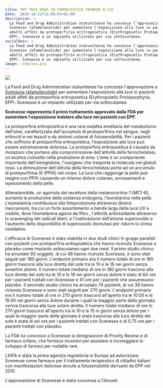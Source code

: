 ```yaml
---
title: HOT THIS WEEK IN FARMACEUTICA YOUNGER N.122
date: '2019-10-12T21:00:05+02:00'
description: >-
  La Food and Drug Administration statunitense ha concesso l'approvazione a
  Scenesse (afamelanotide) per aumentare l'esposizione alla luce in pazienti
  adulti affeti da protoporfiria eritropoietica (Erythropoietic Protoporphyria,
  EPP). Scenesse è un impianto utilizzato per via sottocutanea. 
socialDesc: >-
  La Food and Drug Administration statunitense ha concesso l'approvazione a
  Scenesse (afamelanotide) per aumentare l'esposizione alla luce in pazienti
  adulti affeti da protoporfiria eritropoietica (Erythropoietic Protoporphyria,
  EPP). Scenesse è un impianto utilizzato per via sottocutanea. 
image: /img/xxo.png
---
```

![](/img/xxo.png)

La Food and Drug Administration statunitense ha concesso l'approvazione a [Scenesse (afamelanotide)](https://www.fda.gov/news-events/press-announcements/fda-approves-first-treatment-increase-pain-free-light-exposure-patients-rare-disorder) per aumentare l'esposizione alla luce in pazienti adulti affeti da protoporfiria eritropoietica (Erythropoietic Protoporphyria, EPP). Scenesse è un impianto utilizzato per via sottocutanea. 

**Scenesse rappresenta il primo trattamento approvato dalla FDA per aumentare l'esposizione indolore alla luce nei pazienti con EPP.**

La protoporfiria eritropoietica è una rara malattia ereditaria del metabolismo dell'eme, caratterizzata dall'accumulo di protoporfirina nel sangue, negli eritrociti e nei tessuti e da sintomi cutanei di fotosensibilità. Per i pazienti che soffrono di protoporfiria eritropoietica, l'esposizione alla luce può essere estremamente dolorosa. La protoporfiria eritropoietica è causata da mutazioni che portano alla compromissione dell'attività della ferrochelatasi, un enzima coinvolto nella produzione di eme. L'eme è un componente importante dell'emoglobina, l'ossigeno che trasporta la molecola nei globuli rossi. La diminuzione dell'attività della ferrochelatasi porta ad un accumulo di protoporfirina IX (PPIX) nel corpo. La luce che raggiunge la pelle può reagire con PPIX causando un intenso dolore cutaneo, arrossamenti e ispessimento della pelle. 

Afamelanotide, un agonista del recettore della melanocortina-1 (MC1-R), aumenta la produzione della sostanza endogena, l'eumelanina nella pelle. L’eumelanina contribuisce alla fotoprotezione attraverso diversi meccanismi, tra cui un forte assorbimento a banda larga della luce UV e visibile, dove l’eumelanina agisce da filtro; l'attività antiossidante attraverso lo scavenging dei radicali liberi; e l'inattivazione dell’anione superossido e l'aumento della disponibilità di superossido dismutasi per ridurre lo stress ossidativo.

L'efficacia di Scenesse è stata stabilita in due studi clinici in gruppi paralleli con pazienti con protoporfiria eritropoietica che hanno ricevuto Scenesse o placebo come impianto sottocutaneo ogni due mesi. Il primo studio clinico ha arruolato 93 soggetti, di cui 48 hanno ricevuto Scenesse, e sono stati seguiti per 180 giorni. L'endpoint primario era il numero totale di ore in 180 giorni trascorsi alla luce diretta del sole tra le 10 e le 18 nei giorni senza avvertire dolore. Il numero totale mediano di ore in 180 giorni trascorsi alla luce diretta del sole tra le 10 e le 18 nei giorni senza dolore è stato di 64 ore per i pazienti trattati con Scenesse e 41 ore per i pazienti che assumevano placebo. Il secondo studio clinico ha arruolato 74 pazienti, di cui 38 hanno ricevuto Scenesse e sono stati seguiti per 270 giorni. L'endpoint primario era il numero totale di ore in 270 giorni trascorsi all'aperto tra le 10:00 e le 15:00 nei giorni senza dolore durante i quali la maggior parte della giornata veniva trascorsa alla luce solare diretta. Il numero totale mediano di ore in 270 giorni trascorsi all'aperto tra le 10 e le 15 in giorni senza dolore per i quali la maggior parte della giornata è stata trascorsa alla luce diretta del sole è stata di sei ore per i pazienti trattati con Scenesse e di 0,75 ore per i pazienti trattati con placebo. 

La FDA ha concesso a Scenesse la designazione di Priority Review e di farmaco orfano, che fornisce incentivi per assistere e incoraggiare lo sviluppo di farmaci per malattie rare. 

L’AIFA è stata la prima agenzia regolatoria in Europa ad autorizzare Scenesse come farmaco per il trattamento terapeutico di cittadini italiani con manifestazioni dolorose dovute a fotosensibilità derivanti da EPP nel 2010.

L'approvazione di Scenesse è stata concessa a Clinuvel.
